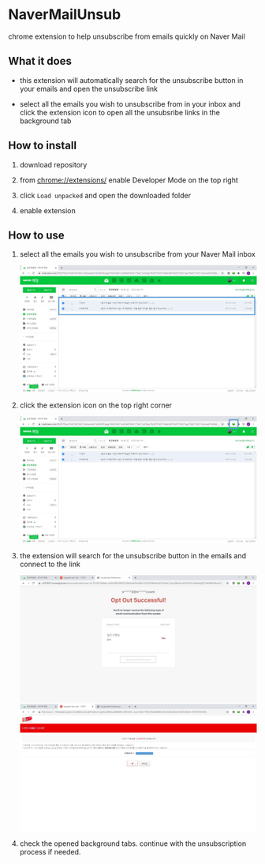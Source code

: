 # NaverMailUnsub
chrome extension to help unsubscribe from emails quickly on Naver Mail

## What it does
- this extension will automatically search for the unsubscribe button in your emails and open the unsubscribe link

- select all the emails you wish to unsubscribe from in your inbox and click the extension icon to open all the unsubsribe links in the background tab

## How to install
1. download repository

2. from [chrome://extensions/]() enable Developer Mode on the top right

3. click `Load unpacked` and open the downloaded folder

4. enable extension

## How to use
1. select all the emails you wish to unsubscribe from your Naver Mail inbox

   ![image](https://github.com/leee5495/NaverMailUnsub/blob/master/misc/1.png)

2. click the extension icon on the top right corner

   ![image](https://github.com/leee5495/NaverMailUnsub/blob/master/misc/2.png)

3. the extension will search for the unsubscribe button in the emails and connect to the link

   ![image](https://github.com/leee5495/NaverMailUnsub/blob/master/misc/3.JPG)
   ![image](https://github.com/leee5495/NaverMailUnsub/blob/master/misc/4.png)

4. check the opened background tabs. continue with the unsubscription process if needed.
